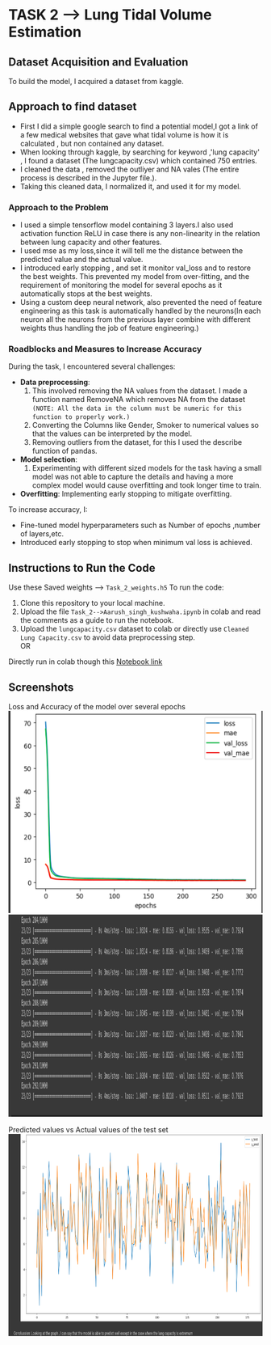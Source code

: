 # TASK 2 --> Lung Tidal Volume Estimation

## Dataset Acquisition and Evaluation


To build the model, I acquired a dataset from kaggle.

## Approach to find dataset
- First I did a simple google search to find a potential model,I got a link of a few medical websites that gave what tidal volume is how it is calculated , but non contained any dataset.
- When looking through kaggle, by searching for keyword ,'lung capacity' , I found a dataset (The lungcapacity.csv) which contained 750 entries.
- I cleaned the data , removed the outliyer and NA vales (The entire process is described in the Jupyter file.).
- Taking this cleaned data, I normalized it, and used it for my model. 

### Approach to the Problem
- I used a simple tensorflow model containing 3 layers.I also used activation function ReLU in case there is any non-linearity in the relation between lung capacity and other features.
- I used mse as my loss,since it will tell me the distance between the predicted value and the actual value.
- I introduced early stopping , and set it monitor val_loss and to restore the best weights. This prevented my model from over-fitting, and the requirement of monitoring the model for several epochs as it automatically stops at the best weights.
- Using a custom deep neural network, also prevented the need of feature engineering as this task is automatically handled by the neurons(In each neuron all the neurons from the previous layer combine with different weights thus handling the job of feature engineering.)

### Roadblocks and Measures to Increase Accuracy

During the task, I encountered several challenges:

-  **Data preprocessing**:
    1. This involved removing the NA values from the dataset. I made a function named RemoveNA which removes NA from the dataset  
    `(NOTE: All the data in the column must be numeric for this function to properly work.)`
    2. Converting the Columns like Gender, Smoker to numerical values so that the values can be interpreted by the model.
    3. Removing outliers from the dataset, for this I used the describe function of pandas.
- **Model selection**: 
    1. Experimenting with different sized models for the task having a small model was not able to capture the details and having a more complex model would cause overfitting and took longer time to train.
- **Overfitting**: Implementing early stopping to mitigate overfitting.

To increase accuracy, I:

- Fine-tuned model hyperparameters such as Number of epochs ,number of layers,etc.
- Introduced early stopping to stop when minimum val loss is achieved.

## Instructions to Run the Code
Use these Saved weights --> `Task_2_weights.h5`
To run the code:

1. Clone this repository to your local machine.
2. Upload the file `Task_2-->Aarush_singh_kushwaha.ipynb` in colab and read the comments as a guide to run the notebook.
3. Upload the `lungcapacity.csv` dataset to colab or directly use `Cleaned Lung Capacity.csv` to avoid data preprocessing step.  <br>
OR  

Directly run in colab though this [Notebook link](https://colab.research.google.com/drive/11O9-D08ry2M5Zk4UUcO4axn1OtBhIgk_?usp=sharing)


## Screenshots
Loss and Accuracy of the model over several epochs<br>
<img src="Screenshots/Screenshot from 2024-05-23 21-59-32.png" alt="Alt Text"  height="400">
<img src="Screenshots/Screenshot from 2024-05-23 21-59-23.png" alt="Alt Text" height="400">

Predicted values vs Actual values of the test set<br>
<img src="Screenshots/Screenshot from 2024-05-23 21-59-47.png" alt="Alt Text"  height="400">

